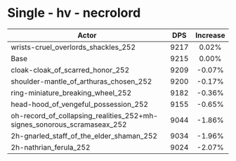 # Single - hv - necrolord
| Actor | DPS | Increase |
|---|:---:|:---:|
|wrists-cruel_overlords_shackles_252|9217|0.02%|
|Base|9215|0.00%|
|cloak-cloak_of_scarred_honor_252|9209|-0.07%|
|shoulder-mantle_of_arthuras_chosen_252|9200|-0.17%|
|ring-miniature_breaking_wheel_252|9182|-0.36%|
|head-hood_of_vengeful_possession_252|9155|-0.65%|
|oh-record_of_collapsing_realities_252+mh-signes_sonorous_scramaseax_252|9044|-1.86%|
|2h-gnarled_staff_of_the_elder_shaman_252|9034|-1.96%|
|2h-nathrian_ferula_252|9024|-2.07%|
